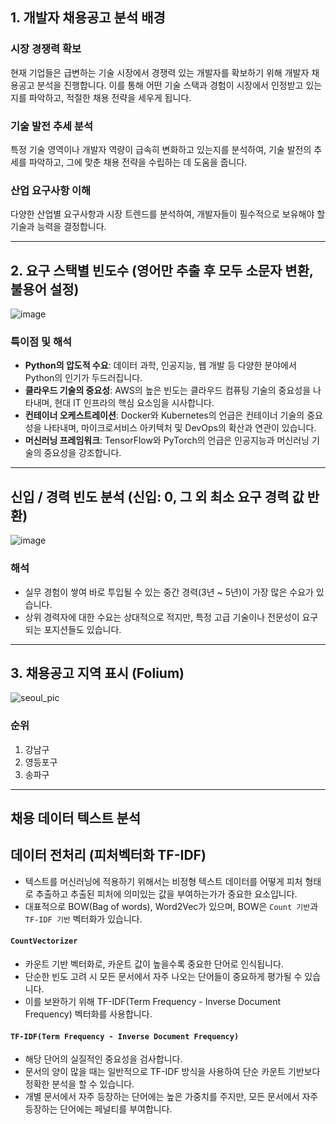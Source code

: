 ## 1. 개발자 채용공고 분석 배경

### 시장 경쟁력 확보
현재 기업들은 급변하는 기술 시장에서 경쟁력 있는 개발자를 확보하기 위해 개발자 채용공고 분석을 진행합니다. 이를 통해 어떤 기술 스택과 경험이 시장에서 인정받고 있는지를 파악하고, 적절한 채용 전략을 세우게 됩니다.

### 기술 발전 추세 분석
특정 기술 영역이나 개발자 역량이 급속히 변화하고 있는지를 분석하여, 기술 발전의 추세를 파악하고, 그에 맞춘 채용 전략을 수립하는 데 도움을 줍니다.

### 산업 요구사항 이해
다양한 산업별 요구사항과 시장 트렌드를 분석하여, 개발자들이 필수적으로 보유해야 할 기술과 능력을 결정합니다.

---

## 2. 요구 스택별 빈도수 (영어만 추출 후 모두 소문자 변환, 불용어 설정)
![image](https://github.com/rodiara5/Analysis_Of_Job_Opening/assets/160810101/f0c56d5c-55fe-4d40-a533-89a7b1093269)

### 특이점 및 해석
- **Python의 압도적 수요**: 데이터 과학, 인공지능, 웹 개발 등 다양한 분야에서 Python의 인기가 두드러집니다.
- **클라우드 기술의 중요성**: AWS의 높은 빈도는 클라우드 컴퓨팅 기술의 중요성을 나타내며, 현대 IT 인프라의 핵심 요소임을 시사합니다.
- **컨테이너 오케스트레이션**: Docker와 Kubernetes의 언급은 컨테이너 기술의 중요성을 나타내며, 마이크로서비스 아키텍처 및 DevOps의 확산과 연관이 있습니다.
- **머신러닝 프레임워크**: TensorFlow와 PyTorch의 언급은 인공지능과 머신러닝 기술의 중요성을 강조합니다.

---

## 신입 / 경력 빈도 분석 (신입: 0, 그 외 최소 요구 경력 값 반환)
![image](https://github.com/rodiara5/Analysis_Of_Job_Opening/assets/160810101/6ccf4b47-ab09-4602-ae1d-bcbe249787bb)

### 해석
- 실무 경험이 쌓여 바로 투입될 수 있는 중간 경력(3년 ~ 5년)이 가장 많은 수요가 있습니다.
- 상위 경력자에 대한 수요는 상대적으로 적지만, 특정 고급 기술이나 전문성이 요구되는 포지션들도 있습니다.

---

## 3. 채용공고 지역 표시 (Folium)
![seoul_pic](https://github.com/rodiara5/Analysis_Of_Job_Opening/assets/160810101/cb444f44-9148-4d1b-9fa0-c10ea8799572)

### 순위
1. 강남구
2. 영등포구
3. 송파구

---

## 채용 데이터 텍스트 분석

## 데이터 전처리 (피처벡터화 TF-IDF)

- 텍스트를 머신러닝에 적용하기 위해서는 비정형 텍스트 데이터를 어떻게 피처 형태로 추출하고 추출된 피처에 의미있는 값을 부여하는가가 중요한 요소입니다.
- 대표적으로 BOW(Bag of words), Word2Vec가 있으며, BOW은 `Count 기반`과 `TF-IDF 기반` 벡터화가 있습니다.

#### `CountVectorizer`
- 카운트 기반 벡터화로, 카운트 값이 높을수록 중요한 단어로 인식됩니다.
- 단순한 빈도 고려 시 모든 문서에서 자주 나오는 단어들이 중요하게 평가될 수 있습니다.
- 이를 보완하기 위해 TF-IDF(Term Frequency - Inverse Document Frequency) 벡터화를 사용합니다.

#### `TF-IDF(Term Frequency - Inverse Document Frequency)`
- 해당 단어의 실질적인 중요성을 검사합니다.
- 문서의 양이 많을 때는 일반적으로 TF-IDF 방식을 사용하여 단순 카운트 기반보다 정확한 분석을 할 수 있습니다.
- 개별 문서에서 자주 등장하는 단어에는 높은 가중치를 주지만, 모든 문서에서 자주 등장하는 단어에는 페널티를 부여합니다.

